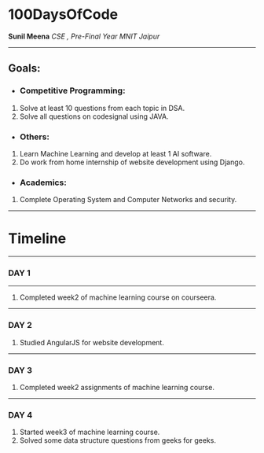 # 100DaysOfCode

**Sunil Meena**
*CSE , Pre-Final Year MNIT Jaipur*

---
## Goals:

+ ### Competitive Programming:

1. Solve at least 10 questions from each topic in DSA.		
2. Solve all questions on codesignal using JAVA.
		 
+ ### Others:
 1. Learn Machine Learning and develop at least 1 AI software.
 2. Do work from home internship of website development using Django.
		
+ ### Academics:
1. Complete Operating System and Computer Networks and security.
		
---

# Timeline

---

### DAY 1
---
1. Completed week2 of machine learning course on courseera.
---
### DAY 2
1. Studied AngularJS for website development.
---
### DAY 3
1. Completed week2 assignments of machine learning course.
---
### DAY 4
1. Started week3 of machine learning course.
2. Solved some data structure questions from geeks for geeks.
